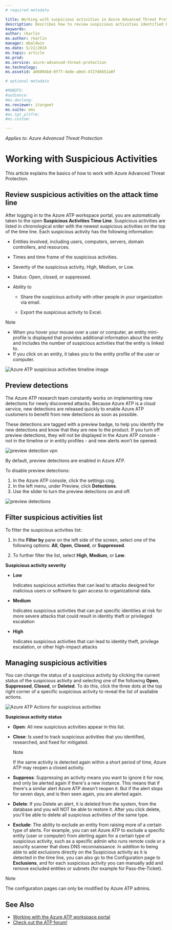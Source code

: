 ```yaml
---
# required metadata

title: Working with suspicious activities in Azure Advanced Threat Protection | Microsoft Docs
description: Describes how to review suspicious activities identified by Azure ATP
keywords:
author: rkarlin
ms.author: rkarlin
manager: mbaldwin
ms.date: 5/22/2018
ms.topic: article
ms.prod:
ms.service: azure-advanced-threat-protection
ms.technology:
ms.assetid: a06004bd-9f77-4e8e-a0e5-4727d6651a0f

# optional metadata

#ROBOTS:
#audience:
#ms.devlang:
ms.reviewer: itargoet
ms.suite: ems
#ms.tgt_pltfrm:
#ms.custom:

---
```


*Applies to: Azure Advanced Threat Protection*



# Working with Suspicious Activities
This article explains the basics of how to work with Azure Advanced Threat Protection.

## Review suspicious activities on the attack time line <a name="review-suspicious-activities-on-the-attack-time-line"></a>
After logging in to the Azure ATP workspace portal, you are automatically taken to the open **Suspicious Activities Time Line**. Suspicious activities are listed in chronological order with the newest suspicious activities on the top of the time line.
Each suspicious activity has the following information:

-   Entities involved, including users, computers, servers, domain controllers, and resources.

-   Times and time frame of the suspicious activities.

-   Severity of the suspicious activity, High, Medium, or Low.

-   Status: Open, closed, or suppressed.

-   Ability to

    -   Share the suspicious activity with other people in your organization via email.

    -   Export the suspicious activity to Excel.

> [!NOTE]
> -   When you hover your mouse over a user or computer, an entity mini-profile is displayed that provides additional information about the entity and includes the number of suspicious activities that the entity is linked to.
> -   If you click on an entity, it takes you to the entity profile of the user or computer.

![Azure ATP suspicious activities timeline image](media/atp-sa-timeline.png)

## Preview detections<a name="preview-detections"></a>

The Azure ATP research team constantly works on implementing new detections for newly discovered attacks. Because Azure ATP is a cloud service, new detections are released quickly to enable Azure ATP customers to benefit from new detections as soon as possible.

These detections are tagged with a preview badge, to help you identify the new detections and know that they are new to the product. If you turn off preview detections, they will not be displayed in the Azure ATP console - not in the timeline or in entity profiles - and new alerts won’t be opened.

![preview detection vpn](./media/preview-detection-vpn.png) 

By default, preview detections are enabled in Azure ATP. 

To disable preview detections:

1. In the Azure ATP console, click the settings cog.
2. In the left menu, under Preview, click **Detections**.
3. Use the slider to turn the preview detections on and off.
 
![preview detections](./media/preview-detections.png) 


## Filter suspicious activities list
To filter the suspicious activities list:

1.  In the **Filter by** pane on the left side of the screen, select one of the following options: **All**, **Open**, **Closed**, or **Suppressed**.

2.  To further filter the list, select **High**, **Medium**, or **Low**.

**Suspicious activity severity**

-   **Low**

    Indicates suspicious activities that can lead to attacks designed for malicious users or software to gain access to organizational data.

-   **Medium**

    Indicates suspicious activities that can put specific identities at risk for more severe attacks that could result in identity theft or privileged escalation

-   **High**

    Indicates suspicious activities that can lead to identity theft, privilege escalation, or other high-impact attacks




## Managing suspicious activities
You can change the status of a suspicious activity by clicking the current status of the suspicious activity and selecting one of the following **Open**, **Suppressed**, **Closed**, or **Deleted**.
To do this, click the three dots at the top right corner of a specific suspicious activity to reveal the list of available actions.

![Azure ATP Actions for suspicious activities](./media/atp-sa-actions.png)

**Suspicious activity status**

-   **Open**: All new suspicious activities appear in this list.

-   **Close**: Is used to track suspicious activities that you identified, researched, and fixed for mitigated.

    > [!NOTE]
    > If the same activity is detected again within a short period of time, Azure ATP may reopen a closed activity.

-   **Suppress**: Suppressing an activity means you want to ignore it for now, and only be alerted again if there's a new instance. This means that if there's a similar alert Azure ATP doesn't reopen it. But if the alert stops for seven days, and is then seen again, you are alerted again.

- **Delete**: If you Delete an alert, it is deleted from the system, from the database and you will NOT be able to restore it. After you click delete, you'll be able to delete all suspicious activities of the same type.

- **Exclude**: The ability to exclude an entity from raising more of a certain type of alerts. For example, you can set Azure ATP to exclude a specific entity (user or computer) from alerting again for a certain type of suspicious activity, such as a specific admin who runs remote code or a security scanner that does DNS reconnaissance. In addition to being able to add exclusions directly on the Suspicious activity as it is detected in the time line, you can also go to the Configuration page to **Exclusions**, and for each suspicious activity you can manually add and remove excluded entities or subnets (for example for Pass-the-Ticket). 

> [!NOTE]
> The configuration pages can only be modified by Azure ATP admins.


## See Also

- [Working with the Azure ATP workspace portal](workspace-portal.md)
- [Check out the ATP forum!](https://aka.ms/azureatpcommunity)